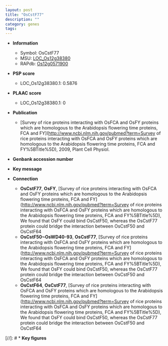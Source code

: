 ```yaml
---
layout: post
title: "OsCstF77"
description: ""
category: genes
tags: 
---
```


* **Information**  
    + Symbol: OsCstF77  
    + MSU: [LOC_Os12g38380](http://rice.plantbiology.msu.edu/cgi-bin/ORF_infopage.cgi?orf=LOC_Os12g38380)  
    + RAPdb: [Os12g0571900](http://rapdb.dna.affrc.go.jp/viewer/gbrowse_details/irgsp1?name=Os12g0571900)  

* **PSP score**  
    + LOC_Os12g38380.1: 0.5876 

* **PLAAC score**  
    + LOC_Os12g38380.1: 0 

* **Publication**  
    + [Survey of rice proteins interacting with OsFCA and OsFY proteins which are homologous to the Arabidopsis flowering time proteins, FCA and FY](http://www.ncbi.nlm.nih.gov/pubmed?term=Survey of rice proteins interacting with OsFCA and OsFY proteins which are homologous to the Arabidopsis flowering time proteins, FCA and FY%5BTitle%5D), 2009, Plant Cell Physiol.

* **Genbank accession number**  

* **Key message**  

* **Connection**  
    + __OsCstF77__, __OsFY__, [Survey of rice proteins interacting with OsFCA and OsFY proteins which are homologous to the Arabidopsis flowering time proteins, FCA and FY](http://www.ncbi.nlm.nih.gov/pubmed?term=Survey of rice proteins interacting with OsFCA and OsFY proteins which are homologous to the Arabidopsis flowering time proteins, FCA and FY%5BTitle%5D), We found that OsFY could bind OsCstF50, whereas the OsCstF77 protein could bridge the interaction between OsCstF50 and OsCstF64
    + __OsCstF50~OsWD40-93__, __OsCstF77__, [Survey of rice proteins interacting with OsFCA and OsFY proteins which are homologous to the Arabidopsis flowering time proteins, FCA and FY](http://www.ncbi.nlm.nih.gov/pubmed?term=Survey of rice proteins interacting with OsFCA and OsFY proteins which are homologous to the Arabidopsis flowering time proteins, FCA and FY%5BTitle%5D), We found that OsFY could bind OsCstF50, whereas the OsCstF77 protein could bridge the interaction between OsCstF50 and OsCstF64
    + __OsCstF64__, __OsCstF77__, [Survey of rice proteins interacting with OsFCA and OsFY proteins which are homologous to the Arabidopsis flowering time proteins, FCA and FY](http://www.ncbi.nlm.nih.gov/pubmed?term=Survey of rice proteins interacting with OsFCA and OsFY proteins which are homologous to the Arabidopsis flowering time proteins, FCA and FY%5BTitle%5D), We found that OsFY could bind OsCstF50, whereas the OsCstF77 protein could bridge the interaction between OsCstF50 and OsCstF64

[//]: # * **Key figures**  


